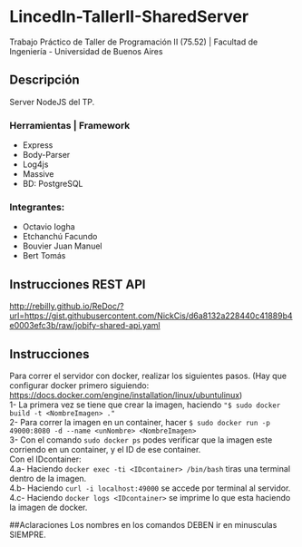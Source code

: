 # LincedIn-TallerII-SharedServer
Trabajo Práctico de Taller de Programación II (75.52) | Facultad de Ingeniería - Universidad de Buenos Aires

## Descripción
Server NodeJS del TP.

### Herramientas | Framework
  - Express
  - Body-Parser
  - Log4js
  - Massive
  - BD: PostgreSQL

### Integrantes:
  - Octavio Iogha
  - Etchanchú Facundo
  - Bouvier Juan Manuel
  - Bert Tomás

## Instrucciones REST API
http://rebilly.github.io/ReDoc/?url=https://gist.githubusercontent.com/NickCis/d6a8132a228440c41889b4e0003efc3b/raw/jobify-shared-api.yaml

## Instrucciones
Para correr el servidor con docker, realizar los siguientes pasos. (Hay que configurar docker primero siguiendo: https://docs.docker.com/engine/installation/linux/ubuntulinux) </br>
1- La primera vez se tiene que crear la imagen, haciendo ``"$ sudo docker build -t <NombreImagen> ."``</br>
2- Para correr la imagen en un container, hacer ``$ sudo docker run -p 49000:8080 -d --name <unNombre> <NombreImagen> `` </br>
3- Con el comando ``sudo docker ps`` podes verificar que la imagen este corriendo en un container, y el ID de ese container. </br>
Con el IDcontainer:</br>
4.a- Haciendo ``docker exec -ti <IDcontainer> /bin/bash`` tiras una terminal dentro de la imagen. </br>
4.b- Haciendo ``curl -i localhost:49000`` se accede por terminal al servidor. </br>
4.c- Haciendo ``docker logs <IDcontainer>`` se imprime lo que esta haciendo la imagen de docker. </br>

##Aclaraciones
Los nombres en los comandos DEBEN ir en minusculas SIEMPRE. </br>
